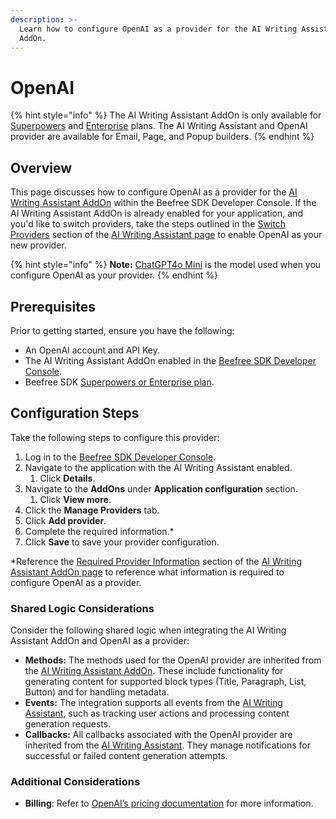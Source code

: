 ```yaml
---
description: >-
  Learn how to configure OpenAI as a provider for the AI Writing Assistant
  AddOn.
---
```


# OpenAI

{% hint style="info" %}
The AI Writing Assistant AddOn is only available for [Superpowers](https://developers.beefree.io/pricing-plans) and [Enterprise](https://developers.beefree.io/pricing-plans) plans. The AI Writing Assistant and OpenAI provider are available for Email, Page, and Popup builders.
{% endhint %}

## **Overview**

This page discusses how to configure OpenAI as a provider for the [AI Writing Assistant AddOn](../) within the Beefree SDK Developer Console. If the AI Writing Assistant AddOn is already enabled for your application, and you'd like to switch providers, take the steps outlined in the [Switch Providers](../#switch-providers) section of the [AI Writing Assistant page](../#switch-providers) to enable OpenAI as your new provider.

{% hint style="info" %}
**Note:** [ChatGPT4o Mini](https://platform.openai.com/docs/models) is the model used when you configure OpenAI as your provider.
{% endhint %}

## **Prerequisites**

Prior to getting started, ensure you have the following:

* An OpenAI account and API Key.
* The AI Writing Assistant AddOn enabled in the [Beefree SDK Developer Console](https://developers.beefree.io/accounts/login/?from=website_menu).
* Beefree SDK [Superpowers or Enterprise plan](https://app.gitbook.com/s/svPtAq2FGbWqZBP0UXk1/).

## **Configuration Steps**

Take the following steps to configure this provider:

1. Log in to the [Beefree SDK Developer Console](https://developers.beefree.io/accounts/login/?from=website_menu).
2. Navigate to the application with the AI Writing Assistant enabled.
   1. Click **Details**.
3. Navigate to the **AddOns** under **Application configuration** section.
   1. Click **View more**.
4. Click the **Manage Providers** tab.
5. Click **Add provider**.
6. Complete the required information.\*
7. Click **Save** to save your provider configuration.

\*Reference the [Required Provider Information](../#required-provider-information) section of the [AI Writing Assistant AddOn page](../) to reference what information is required to configure OpenAI as a provider.

### Shared Logic Considerations

Consider the following shared logic when integrating the AI Writing Assistant AddOn and OpenAI as a provider:

* **Methods:** The methods used for the OpenAI provider are inherited from the [AI Writing Assistant AddOn](../). These include functionality for generating content for supported block types (Title, Paragraph, List, Button) and for handling metadata.
* **Events:** The integration supports all events from the [AI Writing Assistant](../), such as tracking user actions and processing content generation requests.
* **Callbacks:**  All callbacks associated with the OpenAI provider are inherited from the [AI Writing Assistant](../). They manage notifications for successful or failed content generation attempts.

### Additional Considerations

* **Billing**: Refer to [OpenAI’s pricing documentation](https://help.openai.com/en/collections/3943089-account-login-and-billing) for more information.
